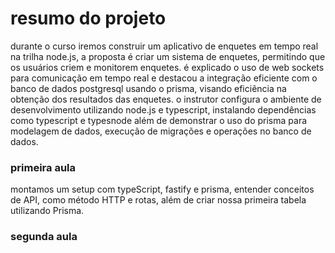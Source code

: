 # resumo do projeto
durante o curso iremos construir um aplicativo de enquetes em tempo real na trilha node.js, a proposta é criar um sistema de enquetes, permitindo que os usuários criem e monitorem enquetes. é explicado o uso de web sockets para comunicação em tempo real e destacou a integração eficiente com o banco de dados postgresql usando o prisma, visando eficiência na obtenção dos resultados das enquetes. o instrutor configura o ambiente de desenvolvimento utilizando node.js e typescript, instalando dependências como typescript e typesnode além de demonstrar o uso do prisma para modelagem de dados, execução de migrações e operações no banco de dados.


### primeira aula
montamos um setup com typeScript, fastify e prisma, entender conceitos de API, como método HTTP e rotas, além de criar nossa primeira tabela utilizando Prisma. 

### segunda aula